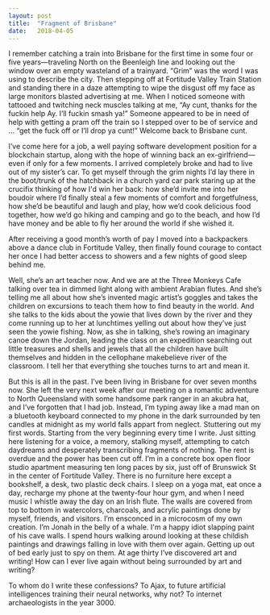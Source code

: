 ```yaml
---
layout: post
title:  "Fragment of Brisbane"
date:   2018-04-05
---
```


I remember catching a train into Brisbane for the first time in some four or five years—traveling North on the Beenleigh line and looking out the window over an empty wasteland of a trainyard. “Grim” was the word I was using to describe the city. Then stepping off at Fortitude Valley Train Station and standing there in a daze attempting to wipe the disgust off my face as large monitors blasted advertising at me. When I noticed someone with tattooed and twitching neck muscles talking at me, “Ay cunt, thanks for the fuckin help Ay. I’ll fuckin smash ya!” Someone appeared to be in need of help with getting a pram off the train so I stepped over to be of service and … “get the fuck off or I’ll drop ya cunt!” Welcome back to Brisbane cunt. 

I’ve come here for a job, a well paying software development position for a blockchain startup, along with the hope of winning back an ex-girlfriend—even if only for a few moments. I arrived completely broke and had to live out of my sister’s car. To get myself through the grim nights I’d lay there in the boot/trunk of the hatchback in a church yard car park staring up at the crucifix thinking of how I'd win her back: how she’d invite me into her boudoir where I’d finally steal a few moments of comfort and forgetfulness, how she’d be beautiful and laugh and play, how we’d cook delicious food together, how we’d go hiking and camping and go to the beach, and how I’d have money and be able to fly her around the world if she wished it. 

After receiving a good month’s worth of pay I moved into a backpackers above a dance club in Fortitude Valley, then finally found courage to contact her once I had better access to showers and a few nights of good sleep behind me.

Well, she’s an art teacher now. And we are at the Three Monkeys Cafe talking over tea in dimmed light along with ambient Arabian flutes. And she’s telling me all about how she’s invented magic artist’s goggles and takes the children on excursions to teach them how to find beauty in the world. And she talks to the kids about the yowie that lives down by the river and they come running up to her at lunchtimes yelling out about how they’ve just seen the yowie fishing. Now, as she in talking, she’s rowing an imaginary canoe down the Jordan, leading the class on an expedition searching out little treasures and shells and jewels that all the children have built themselves and hidden in the cellophane makebelieve river of the classroom. I tell her that everything she touches turns to art and mean it.

But this is all in the past. I’ve been living in Brisbane for over seven months now. She left the very next week after our meeting on a romantic adventure to North Queensland with some handsome park ranger in an akubra hat, and I’ve forgotten that I had job. Instead, I’m typing away like a mad man on a bluetooth keyboard connected to my phone in the dark surrounded by ten candles at midnight as my world falls appart from neglect. Stuttering out my first words. Starting from the very beginning every time I write. Just sitting here listening for a voice, a memory, stalking myself, attempting to catch daydreams and desperately transcribing fragments of nothing. The rent is overdue and the power has been cut off. I’m in a concrete box open floor studio apartment measuring ten long paces by six, just off of Brunswick St in the center of Fortitude Valley. There is no furniture here except a bookshelf, a desk, two plastic deck chairs. I sleep on a yoga mat, eat once a day, recharge my phone at the twenty-four hour gym, and when I need music I whistle away the day on an Irish flute. The walls are covered from top to bottom in watercolors, charcoals, and acrylic paintings done by myself, friends, and visitors. I’m ensconced in a microcosm of my own creation. I’m Jonah in the belly of a whale. I'm a happy idiot slapping paint of his cave walls. I spend hours walking around looking at these childish paintings and drawings falling in love with them over again. Getting up out of bed early just to spy on them. At age thirty I’ve discovered art and writing! How can I ever live again without being surrounded by art and writing?

To whom do I write these confessions? To Ajax, to future artificial intelligences training their neural networks, why not? To internet archaeologists in the year 3000.
